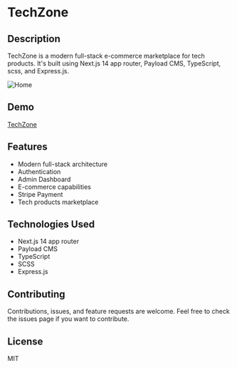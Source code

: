 # TechZone

## Description

TechZone is a modern full-stack e-commerce marketplace for tech products. It's built using Next.js 14 app router, Payload CMS, TypeScript, scss, and Express.js.

![Home](https://github.com/MohamedAbirou/TechZone/assets/109366637/25d516db-596f-4fa5-902d-1f2949f75541)


## Demo

[TechZone](https://e-commerce-bef46e4.payloadcms.app/)

## Features

- Modern full-stack architecture
- Authentication
- Admin Dashboard
- E-commerce capabilities
- Stripe Payment
- Tech products marketplace

## Technologies Used

- Next.js 14 app router
- Payload CMS
- TypeScript
- SCSS
- Express.js

## Contributing

Contributions, issues, and feature requests are welcome. Feel free to check the issues page if you want to contribute.

## License

MIT
